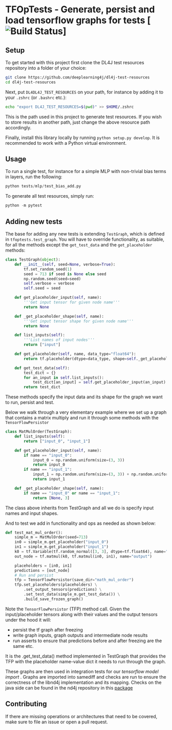 # TFOpTests - Generate, persist and load tensorflow graphs for tests [![Build Status](https://travis-ci.org/deeplearning4j/TFOpTests.svg?branch=master)]

## Setup

To get started with this project first clone the DL4J test resources repository into
a folder of your choice:
```bash
git clone https://github.com/deeplearning4j/dl4j-test-resources
cd dl4j-test-resources
```

Next, put `DL4DL4J_TEST_RESOURCES` on your path, for instance by adding it to your `.zshrc` (or `.bashrc` etc.):

```bash
echo "export DL4J_TEST_RESOURCES=$(pwd)" >> $HOME/.zshrc
```

This is the path used in this project to generate test resources. If you wish to store results in
another path, just change the above resource path accordingly.

Finally, install this library locally by running `python setup.py develop`. It is recommended to
work with a Python virtual environment.

## Usage

To run a single test, for instance for a simple MLP with non-trivial bias terms in layers, run the following:

```python
python tests/mlp/test_bias_add.py
```

To generate all test resources, simply run:
```python
python -m pytest
```

## Adding new tests

The base for adding any new tests is extending `TestGraph`, which is defined in `tfoptests.test_graph`. 
You will have to override functionality, as suitable, for all the methods except the `get_test_data` and the `get_placeholder` methods:

```python
class TestGraph(object):
    def __init__(self, seed=None, verbose=True):
        tf.set_random_seed(1)
        seed = 713 if seed is None else seed
        np.random.seed(seed=seed)
        self.verbose = verbose
        self.seed = seed

    def get_placeholder_input(self, name):
        '''Get input tensor for given node name'''
        return None

    def _get_placeholder_shape(self, name):
        '''Get input tensor shape for given node name'''
        return None

    def list_inputs(self):
        '''List names of input nodes'''
        return ["input"]

    def get_placeholder(self, name, data_type="float64"):
        return tf.placeholder(dtype=data_type, shape=self._get_placeholder_shape(name), name=name)

    def get_test_data(self):
        test_dict = {}
        for an_input in self.list_inputs():
            test_dict[an_input] = self.get_placeholder_input(an_input)
        return test_dict
```

These methods specify the input data and its shape for the graph we want to run, persist and test.

Below we walk through a very elementary example where we set up a graph that contains a matrix multiply and run it through some methods with the `TensorFlowPersistor`

```python
class MatMulOrder(TestGraph):
    def list_inputs(self):
        return ["input_0", "input_1"]

    def get_placeholder_input(self, name):
        if name == "input_0":
            input_0 = np.random.uniform(size=(3, 3))
            return input_0
        if name == "input_1":
            input_1 = np.random.uniform(size=(3, 3)) + np.random.uniform(size=(3, 3))
            return input_1

    def _get_placeholder_shape(self, name):
        if name == "input_0" or name == "input_1":
            return [None, 3]
```

The class above inherits from TestGraph and all we do is specify input names and input shapes.

And to test we add in functionality and ops as needed as shown below:

```python
def test_mat_mul_order():
    simple_m = MatMulOrder(seed=713)
    in0 = simple_m.get_placeholder("input_0")
    in1 = simple_m.get_placeholder("input_1")
    k0 = tf.Variable(tf.random_normal([3, 3], dtype=tf.float64), name="in0")
    out_node = tf.matmul(k0, tf.matmul(in0, in1), name="output")

    placeholders = [in0, in1]
    predictions = [out_node]
    # Run and persist
    tfp = TensorFlowPersistor(save_dir="math_mul_order")
    tfp.set_placeholders(placeholders) \
        .set_output_tensors(predictions) \
        .set_test_data(simple_m.get_test_data()) \
        .build_save_frozen_graph()
```

Note the `TensorFlowPersistor` (TFP) method call. 
Given the input/placeholder tensors along with their values and the output tensors under the hood it will:
- persist the tf graph after freezing
- write graph inputs, graph outputs and intermediate node results
- run asserts to ensure that predictions before and after freezing are the same
etc.

It is the .get_test_data() method implemented in TestGraph that provides the TFP with the placeholder name-value dict it needs to run through the graph.


These graphs are then used in integration tests for our _tensorflow model import_ . Graphs are imported into samediff and checks are run to ensure the correctness of the libnd4j implementation and its mapping.
Checks on the java side can be found in the nd4j repository in this [package](https://github.com/deeplearning4j/nd4j/tree/master/nd4j-backends/nd4j-tests/src/test/java/org/nd4j/imports/TFGraphs)

## Contributing

If there are missing operations or architectures that need to be covered, make sure to file an issue or open a pull request.  
